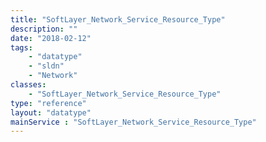 ```yaml
---
title: "SoftLayer_Network_Service_Resource_Type"
description: ""
date: "2018-02-12"
tags:
    - "datatype"
    - "sldn"
    - "Network"
classes:
    - "SoftLayer_Network_Service_Resource_Type"
type: "reference"
layout: "datatype"
mainService : "SoftLayer_Network_Service_Resource_Type"
---
```

